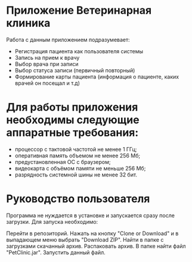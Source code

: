# Приложение Ветеринарная клиника

Работа с данным приложением подразумевает:
* Регистрация пациента как пользователя системы
* Запись на прием к врачу
* Выбор врача при записи
* Выбор статуса записи (первичный повторный)
* Формирование карты пациента (информация о пациенте, каких врачей он посещал и т.д)

# Для работы приложения необходимы следующие аппаратные требования:
* процессор с тактовой частотой не менее 1 ГГц;
* оперативная память объемом не менее 256 Мб;
* предустановленная ОС с браузером;
* видеокарта с объёмом памяти не меньше 256 Мб;
* разрядность системной шины не менее 32 бит.

# Руководство пользователя
Программа не нуждается в установке и запускается сразу после загрузки. Для запуска необходимо:

Перейти в репозиторий.
Нажать на кнопку "Clone or Download" и в выпадающем меню выбрать "Download ZIP".
Найти в папке с загрузками скачанный архив.
Распаковать архив.
В папке найти файл "PetClinic.jar".
Запустить данный файл.
